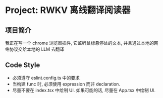 # Project: RWKV 离线翻译阅读器

## 项目简介

我正在写一个 chrome 浏览器插件, 它监听鼠标悬停处的文本, 并且通过本地的网络协议交给本地的 LLM 去翻译

## Code Style

- 必须遵守 eslint.config.ts 中的要求
- 当构建 func 时, 必须使用 expression 而非 declaration. 
- 尽量不要在 index.tsx 中绘制 UI. 如果可能的话, 尽量在 App.tsx 中绘制 UI.

